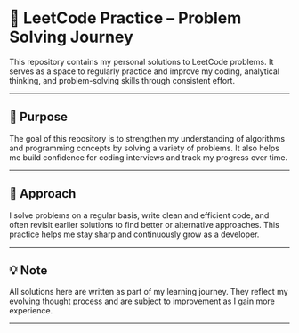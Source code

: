 # 🧮 LeetCode Practice – Problem Solving Journey

This repository contains my personal solutions to LeetCode problems. It serves as a space to regularly practice and improve my coding, analytical thinking, and problem-solving skills through consistent effort.

---

## 🎯 Purpose

The goal of this repository is to strengthen my understanding of algorithms and programming concepts by solving a variety of problems. It also helps me build confidence for coding interviews and track my progress over time.

---

## 🚀 Approach

I solve problems on a regular basis, write clean and efficient code, and often revisit earlier solutions to find better or alternative approaches. This practice helps me stay sharp and continuously grow as a developer.

---

## 💡 Note

All solutions here are written as part of my learning journey. They reflect my evolving thought process and are subject to improvement as I gain more experience.

---
